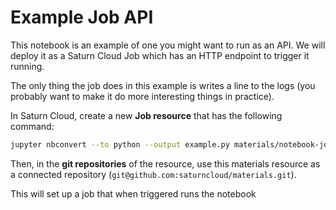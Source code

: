 # Example Job API

This notebook is an example of one you might want to run as an API. We will deploy it as a Saturn Cloud Job which has an HTTP endpoint to trigger it running.

The only thing the job does in this example is writes a line to the logs (you probably want to make it do more interesting things in practice).

In Saturn Cloud, create a new **Job resource** that has the following command:

```bash
jupyter nbconvert --to python --output example.py materials/notebook-job-api/example.ipynb && python materials/notebook-job-api/example.py
```

Then, in the **git repositories** of the resource, use this materials resource as a connected repository (`git@github.com:saturncloud/materials.git`).

This will set up a job that when triggered runs the notebook

